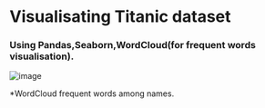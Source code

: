 # Visualisating Titanic dataset 

### Using Pandas,Seaborn,WordCloud(for frequent words visualisation).


![image](https://user-images.githubusercontent.com/98740822/196037498-9170f904-023b-4578-9851-da0fcfe3d924.png)

*WordCloud frequent words among names.

